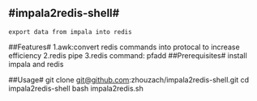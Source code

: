 #impala2redis-shell#
---
    export data from impala into redis

##Features#
   1.awk:convert redis commands into protocal to increase efficiency
   2.redis pipe
   3.redis command: pfadd
##Prerequisites#
    install impala and redis

##Usage#
    git clone git@github.com:zhouzach/impala2redis-shell.git
    cd impala2redis-shell
    bash impala2redis.sh
